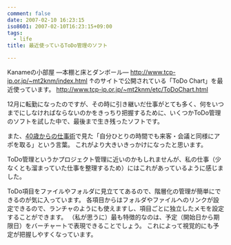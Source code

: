 ```yaml
---
comment: false
date: 2007-02-10 16:23:15
iso8601: 2007-02-10T16:23:15+09:00
tags:
  - life
title: 最近使っているToDo管理のソフト

---
```


Kanameの小部屋 ―本棚と床とダンボール―
http://www.tcp-ip.or.jp/~mt2knm/index.html
↑のサイトで公開されている「ToDo Chart」を最近使っています。
http://www.tcp-ip.or.jp/~mt2knm/etc/ToDoChart.html

12月に転勤になったのですが、その時に引き継いだ仕事がとても多く、何をいつまでにしなければならないのかをきっちり把握するために、いくつかToDo管理のソフトを試した中で、最後まで生き残ったソフトです。

また、<a href="http://www.amazon.co.jp/exec/obidos/ASIN/4106100584/nqounet-22/ref=nosim/" name="amazletlink" id="amazletlink">40歳からの仕事術</a>で見た「自分ひとりの時間でも来客・会議と同様にアポを取る」という言葉。
これがより大きいきっかけになったと思います。

ToDo管理というかプロジェクト管理に近いのかもしれませんが、私の仕事（少なくとも溜まっていた仕事を整理するため）にはこれがあっているように感じました。

ToDo項目をファイルやフォルダに見立ててあるので、階層化の管理が簡単にできるのが気に入っています。
各項目からはフォルダやファイルへのリンクが設定できるので、ランチャのようにも使えますし、項目ごとに独立したメモを設定することができます。
（私が思うに）最も特徴的なのは、予定（開始日から期限日）をバーチャートで表現できることでしょう。
これによって視覚的にも予定が把握しやすくなっています。
